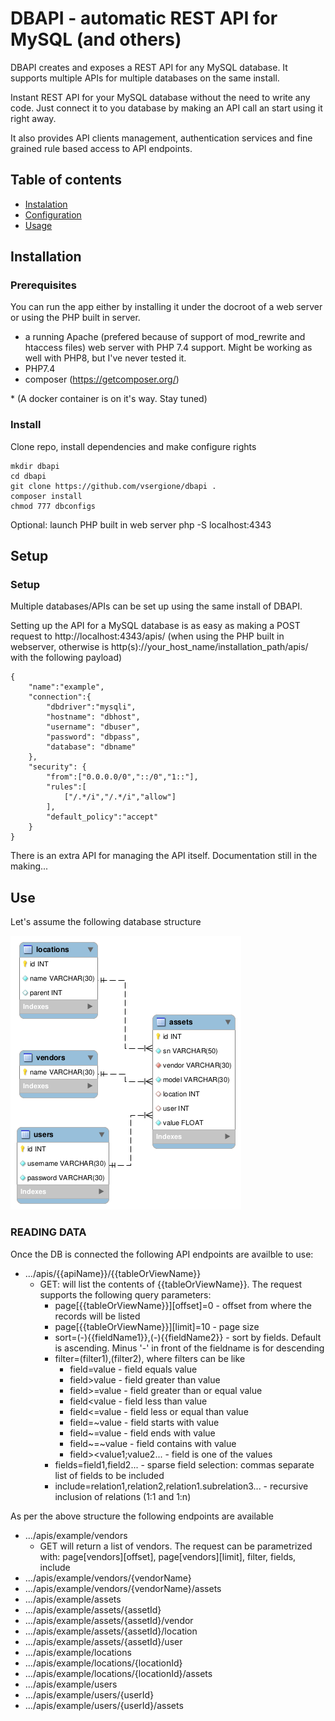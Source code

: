 # DBAPI - automatic REST API for MySQL (and others)
DBAPI creates and exposes a REST API for any MySQL database. It supports multiple APIs for multiple databases on the same install. 

Instant REST API for your MySQL database without the need to write any code. Just connect it to you database  by making an API call an start using it right away. 

It also provides API clients management, authentication services and fine grained rule based access to API endpoints.  

## Table of contents
- [Instalation](#install)
- [Configuration](#config)
- [Usage](#use)


## <a id="install"></a>Installation

### Prerequisites

You can run the app either by installing it under the docroot of a web server or using the PHP built in server. 

- a running Apache (prefered because of support of mod_rewrite and htaccess files) web server with PHP 7.4 support. Might be working as well with PHP8, but I've never tested it.
- PHP7.4
- composer (https://getcomposer.org/)


\* (A docker container is on it's way. Stay tuned)
### Install
Clone repo, install dependencies and make configure rights  

    mkdir dbapi
    cd dbapi
    git clone https://github.com/vsergione/dbapi .
    composer install
    chmod 777 dbconfigs

Optional: launch PHP built in web server
    php -S localhost:4343  

## <a id="setup"></a>Setup

### Setup

Multiple databases/APIs can be set up using the same install of DBAPI.  

Setting up the API for a MySQL database is as easy as making a POST request to http://localhost:4343/apis/ (when using the PHP built in webserver, otherwise is http(s)://your_host_name/installation_path/apis/ with the following payload)

    {
        "name":"example",
        "connection":{
            "dbdriver":"mysqli",
            "hostname": "dbhost",
            "username": "dbuser",
            "password": "dbpass",
            "database": "dbname"
        },
        "security": {
            "from":["0.0.0.0/0","::/0","1::"],
            "rules":[
                ["/.*/i","/.*/i","allow"]
            ],
            "default_policy":"accept"
        }
    }
 
 There is an extra API for managing the API itself. Documentation still in the making...
    
 ## Use
 Let's assume the following database structure
 
 ![DB Structure](docs/example.png "MySQL Workbench export")
 
 
 ### READING DATA
 
 Once the DB is connected the following API endpoints are availble to use:
 - .../apis/{{apiName}}/{{tableOrViewName}}
    - GET: will list the contents of {{tableOrViewName}}. The request supports the following query parameters:
        - page[{{tableOrViewName}}][offset]=0 - offset from where the records will be listed
        - page[{{tableOrViewName}}][limit]=10 - page size
        - sort=(-){{fieldName1}},(-){{fieldName2}} - sort by fields. Default is ascending. Minus '-' in front of the fieldname is for descending
        - filter=(filter1),(filter2), where filters can be like
            - field=value - field equals value 
            - field>value - field greater than value
            - field>=value - field greater than or equal value
            - field<value - field less than value
            - field<=value - field less or equal than value
            - field=~value - field starts with value
            - field~=value - field ends with value
            - field~=~value - field contains with value
            - field><value1;value2... - field is one of the values 
         - fields=field1,field2... - sparse field selection: commas separate list of fields to be included
         - include=relation1,relation2,relation1.subrelation3... - recursive inclusion of relations (1:1 and 1:n)     
                                    
 
 As per the above structure the following endpoints are available
 - .../apis/example/vendors
    - GET will return a list of vendors. The request can be parametrized with: page[vendors][offset], page[vendors][limit], filter, fields, include 
 - .../apis/example/vendors/{vendorName}
 - .../apis/example/vendors/{vendorName}/assets
 - .../apis/example/assets
 - .../apis/example/assets/{assetId}
 - .../apis/example/assets/{assetId}/vendor
 - .../apis/example/assets/{assetId}/location
 - .../apis/example/assets/{assetId}/user
 - .../apis/example/locations
 - .../apis/example/locations/{locationId}
 - .../apis/example/locations/{locationId}/assets
 - .../apis/example/users
 - .../apis/example/users/{userId}
 - .../apis/example/users/{userId}/assets
 
